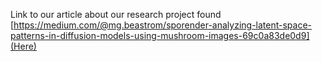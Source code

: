 Link to our article about our research project found [https://medium.com/@mg.beastrom/sporender-analyzing-latent-space-patterns-in-diffusion-models-using-mushroom-images-69c0a83de0d9](Here)
